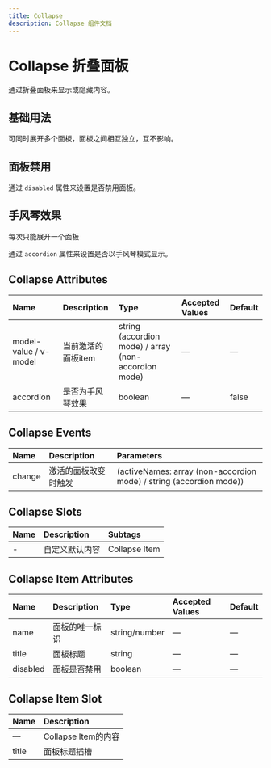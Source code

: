 ```yaml
---
title: Collapse
description: Collapse 组件文档
---
```


# Collapse 折叠面板
通过折叠面板来显示或隐藏内容。

## 基础用法
可同时展开多个面板，面板之间相互独立，互不影响。

<preview path="../demo/Collapse/Basic.vue" title="基础用法" description="Collapse基础用法"></preview>

## 面板禁用
通过 `disabled` 属性来设置是否禁用面板。

<preview path="../demo/Collapse/Disabled.vue" title="面板禁用" description="Collapse禁用"></preview>

## 手风琴效果
每次只能展开一个面板

通过 `accordion` 属性来设置是否以手风琴模式显示。

<preview path="../demo/Collapse/Accordion.vue" title="手风琴用法" description="Collapse手风琴"></preview>

## Collapse Attributes
|Name|Description|Type|Accepted Values|Default|
|:----|:----|:----|:----|:----|
|model-value / v-model|当前激活的面板item|string (accordion mode) / array (non-accordion mode)|—|—|
|accordion|是否为手风琴效果|boolean|—|false|

## Collapse Events
|Name|Description|Parameters|
|:----|:----|:----|
|change|激活的面板改变时触发|(activeNames: array (non-accordion mode) / string (accordion mode))|

## Collapse Slots
|Name|Description|Subtags|
|:----|:----|:----|
|-|自定义默认内容|Collapse Item|

## Collapse Item Attributes
|Name|Description|Type|Accepted Values|Default|
|:----|:----|:----|:----|:----|
|name|面板的唯一标识|string/number|—|—|
|title|面板标题|string|—|—|
|disabled|面板是否禁用|boolean|—|—|

## Collapse Item Slot
|Name|Description|
|:----|:----|
|—|Collapse Item的内容|
|title|面板标题插槽|

